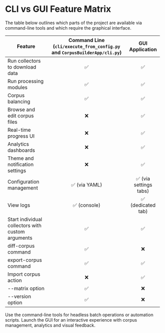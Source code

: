 # CLI vs GUI Feature Matrix

The table below outlines which parts of the project are available via command-line tools and which require the graphical interface.

| Feature | Command Line (`cli/execute_from_config.py` and `CorpusBuilderApp/cli.py`) | GUI Application |
|--------|:--:|:--:|
| Run collectors to download data | ✅ | ✅ |
| Run processing modules | ✅ | ✅ |
| Corpus balancing | ✅ | ✅ |
| Browse and edit corpus files | ❌ | ✅ |
| Real-time progress UI | ❌ | ✅ |
| Analytics dashboards | ❌ | ✅ |
| Theme and notification settings | ❌ | ✅ |
| Configuration management | ✅ (via YAML) | ✅ (via settings tabs) |
| View logs | ✅ (console) | ✅ (dedicated tab) |
| Start individual collectors with custom arguments | ✅ | ✅ |
| diff-corpus command | ✅ | ❌ |
| export-corpus command | ✅ | ✅ |
| Import corpus action | ❌ | ✅ |
| --matrix option | ✅ | ❌ |
| --version option | ✅ | ❌ |

Use the command-line tools for headless batch operations or automation scripts. Launch the GUI for an interactive experience with corpus management, analytics and visual feedback.

